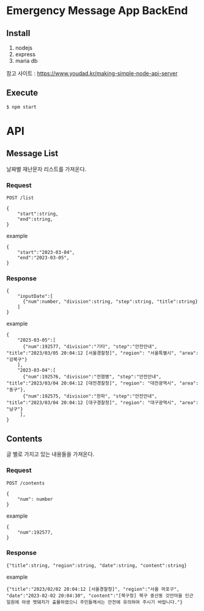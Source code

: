 # Emergency Message App BackEnd

## Install
1. nodejs
2. express
3. maria db

참고 사이트 : https://www.youdad.kr/making-simple-node-api-server

## Execute
```
$ npm start
```
# API
## Message List
날짜별 재난문자 리스트를 가져온다.


### Request
```
POST /list
```
```
{
    "start":string,
    "end":string,
}
```
example
```
{
    "start":"2023-03-04",
    "end":"2023-03-05",
}
```

### Response
```
{
    "inputDate":[
      {"num":number, "division":string, "step":string, "title":string}
    ]
}
```
example
```
{
    "2023-03-05":[
      {"num":192577, "division":"기타", "step":"안전안내", "title":"2023/03/05 20:04:12 [서울경찰청]", "region": "서울특별시", "area": "강북구"}
    ],
    "2023-03-04":[
      {"num":192576, "division":"전염병", "step":"안전안내", "title":"2023/03/04 20:04:12 [대전경찰청]", "region": "대전광역시", "area": "동구"},
      {"num":192575, "division":"한파", "step":"안전안내", "title":"2023/03/04 20:04:12 [대구경찰청]", "region": "대구광역시", "area": "남구"}
     ],
}
```

## Contents
글 별로 가지고 있는 내용들을 가져온다.

### Request
```
POST /contents
```
```
{
    "num": number
}
```
example
```
{
    "num":192577,
}
```

### Response
```
{"title":string, "region":string, "date":string, "content":string}
```
example
```
{"title":"2023/02/02 20:04:12 [서울경찰청]", "region":"서울 마포구", "date":"2023-02-02 20:04:30", "content":"[북구청] 북구 중산동 갓안마을 인근 일원에 야생 멧돼지가 출몰하였으니 주민들께서는 안전에 유의하여 주시기 바랍니다."}
```
